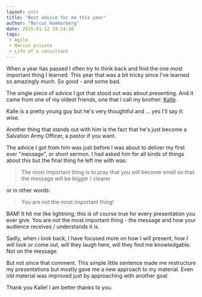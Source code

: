 ```yaml
---
layout: post
title: "Best advice for me this year"
author: "Marcus Hammarberg"
date: 2015-01-12 19:14:16
tags:
 - Agile
 - Marcus private
 - Life of a consultant
---
```


When a year has passed I often try to think back and find the one most important thing I learned. This year that was a bit tricky since I've learned so amazingly much. So good - and some bad.

The single piece of advice I got that stood out was about presenting. And it came from one of my oldest friends, one that I call my brother: [Kalle](http://twitter.com/kalleljungholm).

<a name='more'></a>

Kalle is a pretty young guy but he's very thoughtful and ... yes I'll say it: wise.

Another thing that stands out with him is the fact that he's just become a Salvation Army Officer, a pastor if you want.

The advice I got from him was just before I was about to deliver my first ever "message", or short sermon. I had asked him for all kinds of things about this but the final thing he left me with was:
<blockquote>The most important thing is to pray that you will become small so that the message will be bigger / clearer</blockquote>

or in other words:
<blockquote>You are not the most important thing!</blockquote>

BAM! It hit me like lightning; this is of course true for every presentation you ever give. You are not the most important thing - the message and how your audience receives / understands it is.

Sadly, when i look back, I have focused more on how *I* will present, how *I* will look or come out, will they laugh here, will they find me knowledgable. Not on the message.

But not since that comment. This simple little sentence made me restructure my presentations but mostly gave me a new approach to my material. Even old material was improved just by approaching with another goal.

Thank you Kalle! I am better thanks to you.